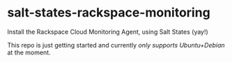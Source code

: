 salt-states-rackspace-monitoring
================================

Install the Rackspace Cloud Monitoring Agent, using Salt States (yay!)

This repo is just getting started and currently *only supports Ubuntu+Debian* at the moment.
